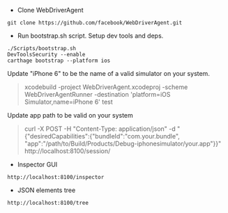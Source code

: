 - Clone WebDriverAgent

```
git clone https://github.com/facebook/WebDriverAgent.git
```


- Run bootstrap.sh script. Setup dev tools and deps.

```
./Scripts/bootstrap.sh
DevToolsSecurity --enable
carthage bootstrap --platform ios
```

Update "iPhone 6" to be the name of a valid simulator on your system.

> xcodebuild -project WebDriverAgent.xcodeproj -scheme WebDriverAgentRunner -destination 'platform=iOS Simulator,name=iPhone 6' test

Update app path to be valid on your system


> curl -X POST -H "Content-Type: application/json" -d "{\"desiredCapabilities\":{\"bundleId\":\"com.your.bundle\", \"app\":\"/path/to/Build/Products/Debug-iphonesimulator/your.app\"}}" http://localhost:8100/session/

- Inspector GUI

```
http://localhost:8100/inspector
```

- JSON elements tree

```
http://localhost:8100/tree
```